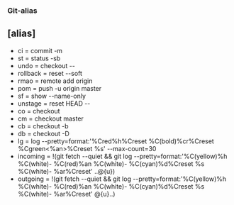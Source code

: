 ### Git-alias

## [alias]
- ci = commit -m
- st = status -sb
- undo = checkout --
- rollback = reset --soft 
- rmao = remote add origin
- pom = push -u origin master
- sf = show --name-only
- unstage = reset HEAD --
- co = checkout
- cm = checkout master
- cb = checkout -b
- db = checkout -D 
- lg = log --pretty=format:'%Cred%h%Creset %C(bold)%cr%Creset %Cgreen<%an>%Creset %s' --max-count=30
- incoming = !(git fetch --quiet && git log --pretty=format:'%C(yellow)%h %C(white)- %C(red)%an %C(white)- %C(cyan)%d%Creset %s %C(white)- %ar%Creset' ..@{u})
- outgoing = !(git fetch --quiet && git log --pretty=format:'%C(yellow)%h %C(white)- %C(red)%an %C(white)- %C(cyan)%d%Creset %s %C(white)- %ar%Creset' @{u}..)
